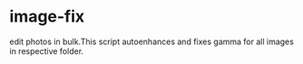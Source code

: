 # image-fix
edit photos in bulk.This script autoenhances and fixes gamma for all images in respective folder.
